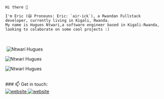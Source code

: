     Hi there 👋

    I'm Eric (😄 Pronouns: Eric: `air-ick`), a Rwandan Fullstack developer, currently living in Kigali, Rwanda.
    My name is Hugues Ntwari,a software engineer based in Kigali-Rwanda, looking to colaborate on some cool projects :)

<br>



<p>&nbsp;<img align="center" src="https://github-readme-stats.vercel.app/api?username=hugues0&show_icons=true&locale=en&cache_seconds=86400&theme=dark" alt="Ntwari Hugues" /></p>

<p><img align="center" src="https://github-readme-streak-stats.herokuapp.com/?user=hugues0&cache_seconds=86400&theme=dark" alt="Ntwari Hugues" /></p>

<p><img align="center" src="https://github-readme-stats.vercel.app/api/top-langs/?username=hugues0&layout=compact&cache_seconds=86400&theme=dark" alt="Ntwari Hugues" /></p>

<br>
### 📫 Get in touch:
<br>
<a href="https://twitter.com/iAmHuguesNtwari"><img src="https://img.shields.io/badge/-Twitter-007ACC?style=flat-square&logo=twitter&logoColor=white" alt="website"/></a><a href="https://www.linkedin.com/in/hugues-ntwari-98457a131/">  <img src="https://img.shields.io/badge/-LinkedIn-0098D6?style=flat-square&logo=linkedin&logoColor=white" alt="website"/></a>
